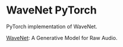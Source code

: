 # WaveNet PyTorch

PyTorch implementation of WaveNet.

[WaveNet](https://arxiv.org/abs/1609.03499): A Generative Model for Raw Audio.
